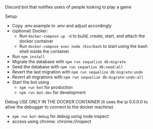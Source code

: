 Discord bot that notifies users of people looking to play a game

Setup:

* Copy .env.example to .env and adjust accordingly
* (optional) Docker:
  * Run `docker-compose up -d` to build, create, start, and attach the docker container
  * Run `docker-compose exec node /bin/bash` to start using the bash shell inside the container
* Run `npm install`
* Migrate the database with `npm run sequelize db:migrate`
* Seed the database with `npm run sequelize db:seed:all`
* Revert the last migration with `npm run sequelize db:migrate:undo`
* Revert all migrations with `npm run sequelize db:migrate:undo:all`
* Start the bot using
  * `npm run bot` for production
  * `npm run bot-dev` for development

Debug
USE ONLY IN THE DOCKER CONTAINER (it uses the ip 0.0.0.0 to allow the debugger to connect to the docker machine)
* `npm run bot-debug` for debug using node inspect
* access using chrome: chrome://inspect

